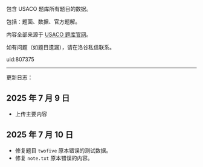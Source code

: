 包含 USACO 题库所有题目的数据。

包括：题面、数据、官方题解。

内容全部来源于 [USACO 题库官网](https://usaco.training/)。

如有问题（如题目遗漏），请在洛谷私信联系。

uid:807375

---

更新日志：

## 2025 年 7 月 9 日

- 上传主要内容

## 2025 年 7 月 10 日

- 修复题目 `twofive` 原本错误的测试数据。
- 修复 `note.txt` 原本错误的内容。
